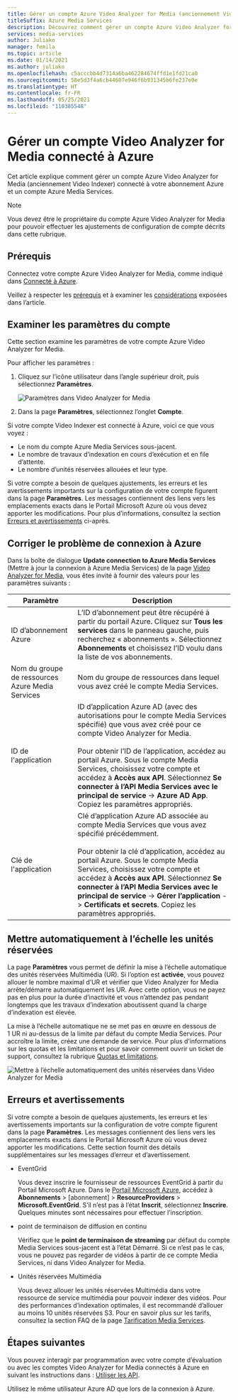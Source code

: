 ```yaml
---
title: Gérer un compte Azure Video Analyzer for Media (anciennement Video Indexer)
titleSuffix: Azure Media Services
description: Découvrez comment gérer un compte Azure Video Analyzer for Media (anciennement Video Indexer) connecté à Azure.
services: media-services
author: Juliako
manager: femila
ms.topic: article
ms.date: 01/14/2021
ms.author: juliako
ms.openlocfilehash: c5acccbb4d7314a6ba462284674ffd1e1fd21ca0
ms.sourcegitcommit: 58e5d3f4a6cb44607e946f6b931345b6fe237e0e
ms.translationtype: HT
ms.contentlocale: fr-FR
ms.lasthandoff: 05/25/2021
ms.locfileid: "110385548"
---
```

# <a name="manage-a-video-analyzer-for-media-account-connected-to-azure"></a>Gérer un compte Video Analyzer for Media connecté à Azure

Cet article explique comment gérer un compte Azure Video Analyzer for Media (anciennement Video Indexer) connecté à votre abonnement Azure et un compte Azure Media Services.

> [!NOTE]
> Vous devez être le propriétaire du compte Azure Video Analyzer for Media pour pouvoir effectuer les ajustements de configuration de compte décrits dans cette rubrique.

## <a name="prerequisites"></a>Prérequis

Connectez votre compte Azure Video Analyzer for Media, comme indiqué dans [Connecté à Azure](connect-to-azure.md).

Veillez à respecter les [prérequis](connect-to-azure.md#prerequisites-for-connecting-to-azure) et à examiner les [considérations](connect-to-azure.md#azure-media-services-considerations) exposées dans l’article.

## <a name="examine-account-settings"></a>Examiner les paramètres du compte

Cette section examine les paramètres de votre compte Azure Video Analyzer for Media.

Pour afficher les paramètres :

1. Cliquez sur l’icône utilisateur dans l’angle supérieur droit, puis sélectionnez **Paramètres**.

    ![Paramètres dans Video Analyzer for Media](./media/manage-account-connected-to-azure/select-settings.png)

2. Dans la page **Paramètres**, sélectionnez l’onglet **Compte**.

Si votre compte Video Indexer est connecté à Azure, voici ce que vous voyez :

* Le nom du compte Azure Media Services sous-jacent.
* Le nombre de travaux d’indexation en cours d’exécution et en file d’attente.
* Le nombre d’unités réservées allouées et leur type.

Si votre compte a besoin de quelques ajustements, les erreurs et les avertissements importants sur la configuration de votre compte figurent dans la page **Paramètres**. Les messages contiennent des liens vers les emplacements exacts dans le Portail Microsoft Azure où vous devez apporter les modifications. Pour plus d’informations, consultez la section [Erreurs et avertissements](#errors-and-warnings) ci-après.

## <a name="repair-the-connection-to-azure"></a>Corriger le problème de connexion à Azure

Dans la boîte de dialogue **Update connection to Azure Media Services** (Mettre à jour la connexion à Azure Media Services) de la page [Video Analyzer for Media](https://www.videoindexer.ai/), vous êtes invité à fournir des valeurs pour les paramètres suivants :

|Paramètre|Description|
|---|---|
|ID d’abonnement Azure|L’ID d’abonnement peut être récupéré à partir du portail Azure. Cliquez sur **Tous les services** dans le panneau gauche, puis recherchez « abonnements ». Sélectionnez **Abonnements** et choisissez l’ID voulu dans la liste de vos abonnements.|
|Nom du groupe de ressources Azure Media Services|Nom du groupe de ressources dans lequel vous avez créé le compte Media Services.|
|ID de l'application|ID d’application Azure AD (avec des autorisations pour le compte Media Services spécifié) que vous avez créé pour ce compte Video Analyzer for Media. <br/><br/>Pour obtenir l’ID de l’application, accédez au portail Azure. Sous le compte Media Services, choisissez votre compte et accédez à **Accès aux API**. Sélectionnez **Se connecter à l’API Media Services avec le principal de service** -> **Azure AD App**. Copiez les paramètres appropriés.|
|Clé de l'application|Clé d’application Azure AD associée au compte Media Services que vous avez spécifié précédemment. <br/><br/>Pour obtenir la clé d’application, accédez au portail Azure. Sous le compte Media Services, choisissez votre compte et accédez à **Accès aux API**. Sélectionnez **Se connecter à l’API Media Services avec le principal de service** -> **Gérer l’application** -> **Certificats et secrets**. Copiez les paramètres appropriés.|

## <a name="autoscale-reserved-units"></a>Mettre automatiquement à l’échelle les unités réservées

La page **Paramètres** vous permet de définir la mise à l’échelle automatique des unités réservées Multimédia (UR). Si l’option est **activée**, vous pouvez allouer le nombre maximal d’UR et vérifier que Video Analyzer for Media arrête/démarre automatiquement les UR. Avec cette option, vous ne payez pas en plus pour la durée d’inactivité et vous n’attendez pas pendant longtemps que les travaux d’indexation aboutissent quand la charge d’indexation est élevée.

La mise à l’échelle automatique ne se met pas en œuvre en dessous de 1 UR ni au-dessus de la limite par défaut du compte Media Services. Pour accroître la limite, créez une demande de service. Pour plus d’informations sur les quotas et les limitations et pour savoir comment ouvrir un ticket de support, consultez la rubrique [Quotas et limitations](../../media-services/previous/media-services-quotas-and-limitations.md).

![Mettre à l’échelle automatiquement des unités réservées dans Video Analyzer for Media](./media/manage-account-connected-to-azure/autoscale-reserved-units.png)

## <a name="errors-and-warnings"></a>Erreurs et avertissements

Si votre compte a besoin de quelques ajustements, les erreurs et les avertissements importants sur la configuration de votre compte figurent dans la page **Paramètres**. Les messages contiennent des liens vers les emplacements exacts dans le Portail Microsoft Azure où vous devez apporter les modifications. Cette section fournit des détails supplémentaires sur les messages d’erreur et d’avertissement.

* EventGrid

    Vous devez inscrire le fournisseur de ressources EventGrid à partir du Portail Microsoft Azure. Dans le [Portail Microsoft Azure](https://portal.azure.com/), accédez à **Abonnements** > [abonnement] > **ResourceProviders** > **Microsoft.EventGrid**. S’il n’est pas à l’état **Inscrit**, sélectionnez **Inscrire**. Quelques minutes sont nécessaires pour effectuer l’inscription.

* point de terminaison de diffusion en continu

    Vérifiez que le **point de terminaison de streaming** par défaut du compte Media Services sous-jacent est à l’état Démarré. Si ce n’est pas le cas, vous ne pouvez pas regarder de vidéos à partir de ce compte Media Services, ni dans Video Analyzer for Media.

* Unités réservées Multimédia

    Vous devez allouer les unités réservées Multimédia dans votre ressource de service multimédia pour pouvoir indexer des vidéos. Pour des performances d’indexation optimales, il est recommandé d’allouer au moins 10 unités réservées S3. Pour en savoir plus sur les tarifs, consultez la section FAQ de la page [Tarification Media Services](https://azure.microsoft.com/pricing/details/media-services/).

## <a name="next-steps"></a>Étapes suivantes

Vous pouvez interagir par programmation avec votre compte d’évaluation ou avec les comptes Video Analyzer for Media connectés à Azure en suivant les instructions dans : [Utiliser les API](video-indexer-use-apis.md).

Utilisez le même utilisateur Azure AD que lors de la connexion à Azure.

